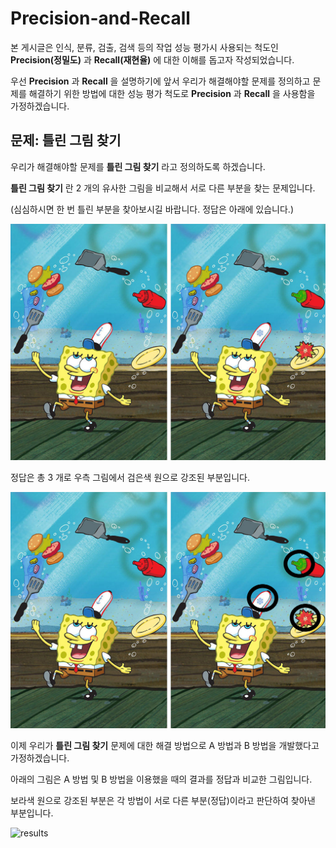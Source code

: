 # Precision-and-Recall

본 게시글은 인식, 분류, 검출, 검색 등의 작업 성능 평가시 사용되는 척도인 **Precision(정밀도)** 과 **Recall(재현율)** 에 대한 이해를 돕고자 작성되었습니다.

우선 **Precision** 과 **Recall** 을 설명하기에 앞서 우리가 해결해야할 문제를 정의하고 문제를 해결하기 위한 방법에 대한 성능 평가 척도로 **Precision** 과 **Recall** 을 사용함을 가정하겠습니다.

## 문제: 틀린 그림 찾기

우리가 해결해야할 문제를 **틀린 그림 찾기** 라고 정의하도록 하겠습니다.

**틀린 그림 찾기** 란 2 개의 유사한 그림을 비교해서 서로 다른 부분을 찾는 문제입니다.

(심심하시면 한 번 틀린 부분을 찾아보시길 바랍니다. 정답은 아래에 있습니다.)

![sponge](./figures/sponge.jpg)

정답은 총 3 개로 우측 그림에서 검은색 원으로 강조된 부분입니다.

![answer](./figures/answer.png)

이제 우리가 **틀린 그림 찾기** 문제에 대한 해결 방법으로 A 방법과 B 방법을 개발했다고 가정하겠습니다.

아래의 그림은 A 방법 및 B 방법을 이용했을 때의 결과를 정답과 비교한 그림입니다. 

보라색 원으로 강조된 부분은 각 방법이 서로 다른 부분(정답)이라고 판단하여 찾아낸 부분입니다.

![results](./figures/results.jpg)
